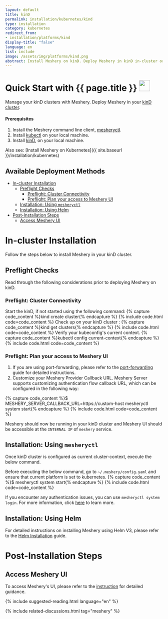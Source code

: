 ```yaml
---
layout: default
title: kinD
permalink: installation/kubernetes/kind
type: installation
category: kubernetes
redirect_from:
- installation/platforms/kind
display-title: "false"
language: en
list: include
image: /assets/img/platforms/kind.png
abstract: Install Meshery on kinD. Deploy Meshery in kinD in-cluster or outside of kinD out-of-cluster.
---
```


<h1>Quick Start with {{ page.title }} <img src="{{ page.image }}" style="width:35px;height:35px;" /></h1>

Manage your kinD clusters with Meshery. Deploy Meshery in your [kinD cluster](#in-cluster-installation).

<div class="prereqs"><h4>Prerequisites</h4>
<ol>
<li>Install the Meshery command line client, <a href="{{ site.baseurl }}/installation/mesheryctl" class="meshery-light">mesheryctl</a>.</li>
<li>Install <a href="https://kubernetes.io/docs/tasks/tools/">kubectl</a> on your local machine.</li>
<li>Install <a href="https://kind.sigs.k8s.io/docs/user/quick-start/#installation">kinD</a>, on your local machine.</li>
</ol>
</div>

Also see: [Install Meshery on Kubernetes]({{ site.baseurl }}/installation/kubernetes)

## Available Deployment Methods

- [In-cluster Installation](#in-cluster-installation)
  - [Preflight Checks](#preflight-checks)
    - [Preflight: Cluster Connectivity](#preflight-cluster-connectivity)
    - [Preflight: Plan your access to Meshery UI](#preflight-plan-your-access-to-meshery-ui)
  - [Installation: Using `mesheryctl`](#installation-using-mesheryctl)
  - [Installation: Using Helm](#installation-using-helm)
- [Post-Installation Steps](#post-installation-steps)
  - [Access Meshery UI](#access-meshery-ui)

# In-cluster Installation

Follow the steps below to install Meshery in your kinD cluster.

## Preflight Checks

Read through the following considerations prior to deploying Meshery on kinD.

### Preflight: Cluster Connectivity

Start the kinD, if not started using the following command:
{% capture code_content %}kind create cluster{% endcapture %}
{% include code.html code=code_content %}
Check up on your kinD cluster :
{% capture code_content %}kind get clusters{% endcapture %}
{% include code.html code=code_content %}
Verify your kubeconfig's current context.
{% capture code_content %}kubectl config current-context{% endcapture %}
{% include code.html code=code_content %}

### Preflight: Plan your access to Meshery UI

1. If you are using port-forwarding, please refer to the [port-forwarding](/tasks/accessing-meshery-ui) guide for detailed instructions.
2. Customize your Meshery Provider Callback URL. Meshery Server supports customizing authentication flow callback URL, which can be configured in the following way:

{% capture code_content %}$ MESHERY_SERVER_CALLBACK_URL=https://custom-host mesheryctl system start{% endcapture %}
{% include code.html code=code_content %}

Meshery should now be running in your kinD cluster and Meshery UI should be accessible at the `INTERNAL IP` of `meshery` service.

## Installation: Using `mesheryctl`

Once kinD cluster is configured as current cluster-context, execute the below command.

Before executing the below command, go to `~/.meshery/config.yaml` and ensure that current platform is set to kubernetes.
{% capture code_content %}$ mesheryctl system start{% endcapture %}
{% include code.html code=code_content %}

If you encounter any authentication issues, you can use `mesheryctl system login`. For more information, click [here](/guides/mesheryctl/authenticate-with-meshery-via-cli) to learn more.

## Installation: Using Helm

For detailed instructions on installing Meshery using Helm V3, please refer to the [Helm Installation](/installation/kubernetes/helm) guide.

# Post-Installation Steps

## Access Meshery UI

To access Meshery's UI, please refer to the [instruction](/tasks/accessing-meshery-ui) for detailed guidance.

{% include suggested-reading.html language="en" %}

{% include related-discussions.html tag="meshery" %}